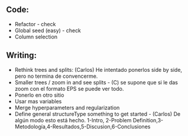 

## Code:

 - Refactor - check
 - Global seed (easy) - check
 - Column selection


## Writing:
 - Rethink trees and splits: (Carlos) He intentado ponerlos side by side, pero no termina de convencerme.
  - Smaller trees / zoom in and see splits - (C) se supone que si le das zoom con el formato EPS se puede ver todo.
   - Ponerlo en otro sitio
   - Usar mas variables
 - Merge hyperparameters and regularization
 - Define general structureType something to get started - (Carlos) De algún modo esto está hecho. 1-Intro, 2-Problem Definition,3-Metodología,4-Resultados,5-Discusion,6-Conclusiones 